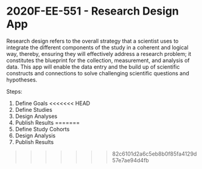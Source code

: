 # 2020F-EE-551 - Research Design App
Research design refers to the overall strategy that a scientist uses to integrate the different components of the study in a coherent and logical way, thereby, ensuring they will effectively address a research problem; it constitutes the blueprint for the collection, measurement, and analysis of data. This app will enable the data entry and the build up of scientific constructs and connections to solve challenging scientific questions and hypotheses.

Steps:
1. Define Goals
<<<<<<< HEAD
2. Define Studies
3. Design Analyses
4. Publish Results
=======
2. Define Study Cohorts
3. Design Analysis
4. Publish Results
>>>>>>> 82c6101d2a6c5eb8b0f85fa4129d57e7ae94d4fb

